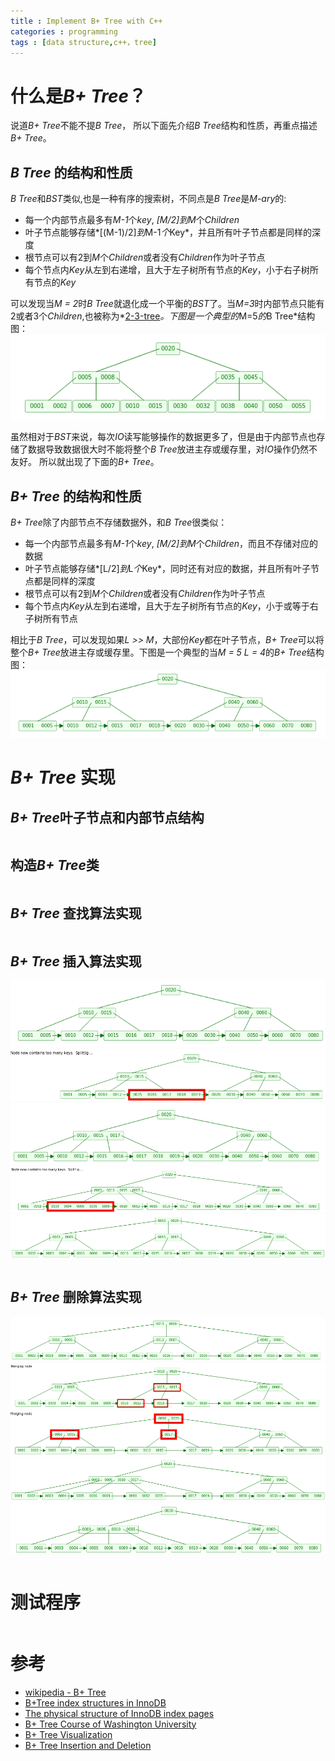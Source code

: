 ```yaml
---
title : Implement B+ Tree with C++
categories : programming
tags : [data structure,c++，tree]
---
```


# 什么是*B+ Tree*？

说道*B+ Tree*不能不提*B Tree*， 所以下面先介绍*B Tree*结构和性质，再重点描述*B+ Tree*。

## *B Tree* 的结构和性质

*B Tree*和*BST*类似,也是一种有序的搜索树，不同点是*B Tree*是*M-ary*的:
* 每一个内部节点最多有*M-1*个*key*, *[M/2]*到*M*个*Children*
* 叶子节点能够存储*[(M-1)/2]*到*M-1*个*Key*，并且所有叶子节点都是同样的深度
* 根节点可以有2到*M*个*Children*或者没有*Children*作为叶子节点
* 每个节点内*Key*从左到右递增，且大于左子树所有节点的*Key*，小于右子树所有节点的*Key*

可以发现当*M = 2*时*B Tree*就退化成一个平衡的*BST*了。当*M=3*时内部节点只能有2或者3个*Children*,也被称为*[2-3-tree](https://en.wikipedia.org/wiki/2%E2%80%933_tree)*。下图是一个典型的*M=5*的*B Tree*结构图：
![B Tree](/assets/images/BTree.png)

虽然相对于*BST*来说，每次*IO*读写能够操作的数据更多了，但是由于内部节点也存储了数据导致数据很大时不能将整个*B Tree*放进主存或缓存里，对*IO*操作仍然不友好。 所以就出现了下面的*B+ Tree*。

## *B+ Tree* 的结构和性质

*B+ Tree*除了内部节点不存储数据外，和*B Tree*很类似：
* 每一个内部节点最多有*M-1*个*key*, *[M/2]*到*M*个*Children*，而且不存储对应的数据
* 叶子节点能够存储*[L/2]*到*L*个*Key*，同时还有对应的数据，并且所有叶子节点都是同样的深度
* 根节点可以有2到*M*个*Children*或者没有*Children*作为叶子节点
* 每个节点内*Key*从左到右递增，且大于左子树所有节点的*Key*，小于或等于右子树所有节点

相比于*B Tree*，可以发现如果*L >> M*，大部份*Key*都在叶子节点，*B+ Tree*可以将整个*B+ Tree*放进主存或缓存里。下图是一个典型的当*M = 5 L = 4*的*B+ Tree*结构图：
![B+ Tree](/assets/images/B+Tree.png)

# *B+ Tree* 实现

## *B+ Tree*叶子节点和内部节点结构

```cpp
```

## 构造*B+ Tree*类

```cpp
```

## *B+ Tree* 查找算法实现

```cpp
```

## *B+ Tree* 插入算法实现

![B+ Tree InsertLeaf](/assets/images/B+Tree_InsertLeaf.png)
![B+ Tree InsertLeaf](/assets/images/B+Tree_InsertSplit0.png)
![B+ Tree InsertLeaf](/assets/images/B+Tree_InsertSplit1.png)
![B+ Tree InsertLeaf](/assets/images/B+Tree_InsertSplit2.png)
![B+ Tree InsertLeaf](/assets/images/B+Tree_InsertSplit3.png)

```cpp
```

## *B+ Tree* 删除算法实现

![B+ Tree InsertLeaf](/assets/images/B+Tree_DeleteLeaf.png)
![B+ Tree InsertLeaf](/assets/images/B+Tree_DeleteMerge0.png)
![B+ Tree InsertLeaf](/assets/images/B+Tree_DeleteMerge1.png)
![B+ Tree InsertLeaf](/assets/images/B+Tree_DeleteMerge2.png)
![B+ Tree InsertLeaf](/assets/images/B+Tree_DeleteMerge3.png)

```cpp
```

# 测试程序

```cpp
```

# 参考

* [wikipedia - B+ Tree](https://en.wikipedia.org/wiki/B%2B_tree)
* [B+Tree index structures in InnoDB](https://blog.jcole.us/2013/01/10/btree-index-structures-in-innodb/)
* [The physical structure of InnoDB index pages](https://blog.jcole.us/2013/01/07/the-physical-structure-of-innodb-index-pages/)
* [B+ Tree Course of Washington University](http://courses.cs.washington.edu/courses/cse326/08sp/lectures/11-b-trees.pdf)
* [B+ Tree Visualization](https://www.cs.usfca.edu/~galles/visualization/BPlusTree.html)
* [B+ Tree Insertion and Deletion](http://www.cburch.com/cs/340/reading/btree/index.html)
